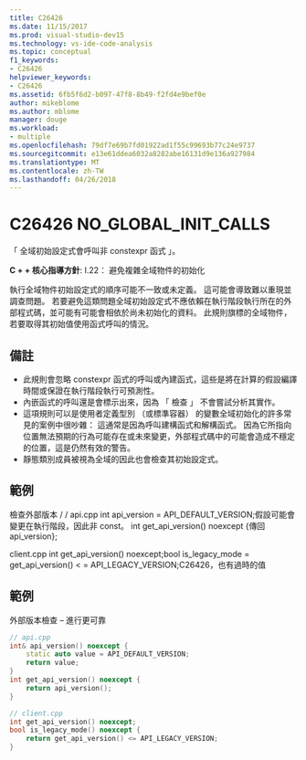 ```yaml
---
title: C26426
ms.date: 11/15/2017
ms.prod: visual-studio-dev15
ms.technology: vs-ide-code-analysis
ms.topic: conceptual
f1_keywords:
- C26426
helpviewer_keywords:
- C26426
ms.assetid: 6fb5f6d2-b097-47f8-8b49-f2fd4e9bef0e
author: mikeblome
ms.author: mblome
manager: douge
ms.workload:
- multiple
ms.openlocfilehash: 79df7e69b7fd01922ad1f55c99693b77c24e9737
ms.sourcegitcommit: e13e61ddea6032a8282abe16131d9e136a927984
ms.translationtype: MT
ms.contentlocale: zh-TW
ms.lasthandoff: 04/26/2018
---
```

# <a name="c26426-noglobalinitcalls"></a>C26426 NO_GLOBAL_INIT_CALLS
「 全域初始設定式會呼叫非 constexpr 函式 」。

**C + + 核心指導方針**: I.22： 避免複雜全域物件的初始化

執行全域物件初始設定式的順序可能不一致或未定義。 這可能會導致難以重現並調查問題。 若要避免這類問題全域初始設定式不應依賴在執行階段執行所在的外部程式碼，並可能有可能會相依於尚未初始化的資料。 此規則旗標的全域物件，若要取得其初始值使用函式呼叫的情況。

## <a name="remarks"></a>備註
 -  此規則會忽略 constexpr 函式的呼叫或內建函式，這些是將在計算的假設編譯時間或保證在執行階段執行可預測性。
-  內嵌函式的呼叫還是會標示出來，因為 「 檢查 」 不會嘗試分析其實作。
-  這項規則可以是使用者定義型別 （或標準容器） 的變數全域初始化的許多常見的案例中很吵雜： 這通常是因為呼叫建構函式和解構函式。 因為它所指向位置無法預期的行為可能存在或未來變更，外部程式碼中的可能會造成不穩定的位置，這是仍然有效的警告。
-  靜態類別成員被視為全域的因此也會檢查其初始設定式。
## <a name="example"></a>範例
檢查外部版本 / / api.cpp int api_version = API_DEFAULT_VERSION;假設可能會變更在執行階段，因此非 const。
int get_api_version() noexcept {傳回 api_version};

client.cpp int get_api_version() noexcept;bool is_legacy_mode = get_api_version() < = API_LEGACY_VERSION;C26426，也有過時的值

## <a name="example"></a>範例
外部版本檢查 – 進行更可靠

```cpp
// api.cpp
int& api_version() noexcept {
    static auto value = API_DEFAULT_VERSION;
    return value;
}
int get_api_version() noexcept {
    return api_version();
}

// client.cpp
int get_api_version() noexcept;
bool is_legacy_mode() noexcept {
    return get_api_version() <= API_LEGACY_VERSION;
}
```
